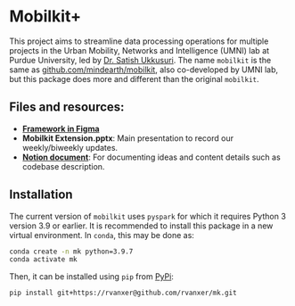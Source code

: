 # Mobilkit+
This project aims to streamline data processing operations for multiple projects in the Urban Mobility, Networks and Intelligence (UMNI) lab at Purdue University, led by [Dr. Satish Ukkusuri](http://www.satishukkusuri.com/). The name `mobilkit` is the same as [github.com/mindearth/mobilkit](github.com/mindearth/mobilkit), also co-developed by UMNI lab, but this package does more and different than the original `mobilkit`.

<!-- ![Mobilkit framework diagram](./_common/fig/Mobilkit.png) -->

## Files and resources:
- **[Framework in Figma](https://www.figma.com/file/LqnQC54G4w6CaDwsGZExXU/Mobil?node-id=0%3A1&t=kH061lIHBTjiACSy-1)**
- **Mobilkit Extension.pptx**: Main presentation to record our weekly/biweekly updates.
- **[Notion document](https://emphasent.notion.site/Mobilkit-aa39edb3dd77487aac1768671a3a75ee)**: For documenting ideas and content details such as codebase description.
<!-- # - [Data and outputs (Shagun) (Google Slides)](https://docs.google.com/presentation/d/1tITgL1qcZMS7B1LDvlpn9QK8V123QDNhyCbJwtbO1Ds/edit#slide=id.p)
# - **`mobilkit`**: Source code of the current `mobilkit` library cloned from the [Github repository](https://github.com/mindearth/mobilkit).
# - **`mobilkitplus`**: Package structure of the proposed toolkit. The main modules are in the folder `mobil`. -->

## Installation
The current version of `mobilkit` uses `pyspark` for which it requires Python 3 version 3.9 or earlier.
It is recommended to install this package in a new virtual environment. In `conda`, this may be done as:
```bash
conda create -n mk python=3.9.7
conda activate mk
```
Then, it can be installed using `pip` from [PyPi](https://pypi.org/project/pip/):
```bash
pip install git+https://rvanxer@github.com/rvanxer/mk.git
```
